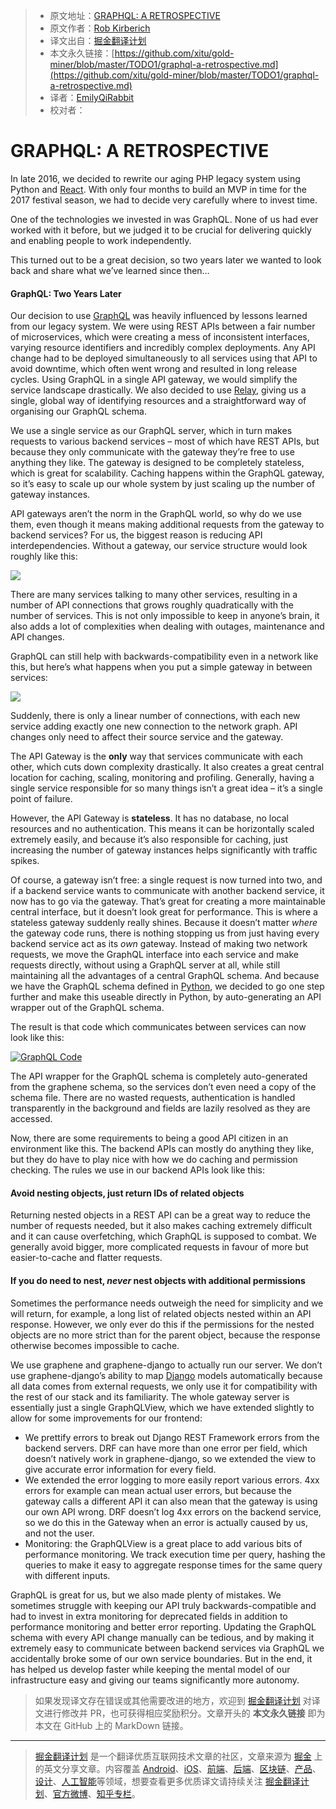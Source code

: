 > * 原文地址：[GRAPHQL: A RETROSPECTIVE](https://verve.co/engineering/graphql-a-retrospective/?utm_source=wanqu.co&utm_campaign=Wanqu+Daily&utm_medium=website)
> * 原文作者：[Rob Kirberich](https://kirberich.uk/)
> * 译文出自：[掘金翻译计划](https://github.com/xitu/gold-miner)
> * 本文永久链接：[https://github.com/xitu/gold-miner/blob/master/TODO1/graphql-a-retrospective.md](https://github.com/xitu/gold-miner/blob/master/TODO1/graphql-a-retrospective.md)
> * 译者：[EmilyQiRabbit](https://github.com/EmilyQiRabbit)
> * 校对者：

# GRAPHQL: A RETROSPECTIVE

In late 2016, we decided to rewrite our aging PHP legacy system using Python and [React](https://reactjs.org/). With only four months to build an MVP in time for the 2017 festival season, we had to decide very carefully where to invest time.

One of the technologies we invested in was GraphQL. None of us had ever worked with it before, but we judged it to be crucial for delivering quickly and enabling people to work independently.

This turned out to be a great decision, so two years later we wanted to look back and share what we’ve learned since then…

#### GraphQL: Two Years Later

Our decision to use [GraphQL](https://graphql.org/) was heavily influenced by lessons learned from our legacy system. We were using REST APIs between a fair number of microservices, which were creating a mess of inconsistent interfaces, varying resource identifiers and incredibly complex deployments. Any API change had to be deployed simultaneously to all services using that API to avoid downtime, which often went wrong and resulted in long release cycles. Using GraphQL in a single API gateway, we would simplify the service landscape drastically. We also decided to use [Relay](https://facebook.github.io/relay/), giving us a single, global way of identifying resources and a straightforward way of organising our GraphQL schema.

We use a single service as our GraphQL server, which in turn makes requests to various backend services – most of which have REST APIs, but because they only communicate with the gateway they’re free to use anything they like. The gateway is designed to be completely stateless, which is great for scalability. Caching happens within the GraphQL gateway, so it’s easy to scale up our whole system by just scaling up the number of gateway instances.

API gateways aren’t the norm in the GraphQL world, so why do we use them, even though it means making additional requests from the gateway to backend services? For us, the biggest reason is reducing API interdependencies. Without a gateway, our service structure would look roughly like this:

[![](https://verve.co/wp-content/uploads/2018/11/Verve_GraphQL_Diagram_1_a-2000x2000.jpg)](https://verve.co/wp-content/uploads/2018/11/Verve_GraphQL_Diagram_1_a.jpg)

There are many services talking to many other services, resulting in a number of API connections that grows roughly quadratically with the number of services. This is not only impossible to keep in anyone’s brain, it also adds a lot of complexities when dealing with outages, maintenance and API changes.

GraphQL can still help with backwards-compatibility even in a network like this, but here’s what happens when you put a simple gateway in between services:

[![](https://verve.co/wp-content/uploads/2018/11/Verve_GraphQL_Diagram_2-2000x2000.jpg)](https://verve.co/wp-content/uploads/2018/11/Verve_GraphQL_Diagram_2.jpg)

Suddenly, there is only a linear number of connections, with each new service adding exactly one new connection to the network graph. API changes only need to affect their source service and the gateway.

The API Gateway is the **only** way that services communicate with each other, which cuts down complexity drastically. It also creates a great central location for caching, scaling, monitoring and profiling. Generally, having a single service responsible for so many things isn’t a great idea – it’s a single point of failure.

However, the API Gateway is **stateless**. It has no database, no local resources and no authentication. This means it can be horizontally scaled extremely easily, and because it’s also responsible for caching, just increasing the number of gateway instances helps significantly with traffic spikes.

Of course, a gateway isn’t free: a single request is now turned into two, and if a backend service wants to communicate with another backend service, it now has to go via the gateway. That’s great for creating a more maintainable central interface, but it doesn’t look great for performance. This is where a stateless gateway suddenly really shines. Because it doesn’t matter _where_ the gateway code runs, there is nothing stopping us from just having every backend service act as its _own_ gateway. Instead of making two network requests, we move the GraphQL interface into each service and make requests directly, without using a GraphQL server at all, while still maintaining all the advantages of a central GraphQL schema. And because we have the GraphQL schema defined in [Python](https://www.python.org/), we decided to go one step further and make this useable directly in Python, by auto-generating an API wrapper out of the GraphQL schema.

The result is that code which communicates between services can now look like this:

[![GraphQL Code](https://verve.co/wp-content/uploads/2018/11/Verve_GraphQL_Code_3.png)](https://verve.co/wp-content/uploads/2018/11/Verve_GraphQL_Code_3.png)

The API wrapper for the GraphQL schema is completely auto-generated from the graphene schema, so the services don’t even need a copy of the schema file. There are no wasted requests, authentication is handled transparently in the background and fields are lazily resolved as they are accessed.

Now, there are some requirements to being a good API citizen in an environment like this. The backend APIs can mostly do anything they like, but they do have to play nice with how we do caching and permission checking. The rules we use in our backend APIs look like this:

#### **Avoid nesting objects, just return IDs of related objects**

Returning nested objects in a REST API can be a great way to reduce the number of requests needed, but it also makes caching extremely difficult and it can cause overfetching, which GraphQL is supposed to combat. We generally avoid bigger, more complicated requests in favour of more but easier-to-cache and flatter requests.

#### If you do need to nest, *never* nest objects with additional permissions

Sometimes the performance needs outweigh the need for simplicity and we will return, for example, a long list of related objects nested within an API response. However, we only ever do this if the permissions for the nested objects are no more strict than for the parent object, because the response otherwise becomes impossible to cache.

We use graphene and graphene-django to actually run our server. We don’t use graphene-django’s ability to map [Django](https://www.djangoproject.com/) models automatically because all data comes from external requests, we only use it for compatibility with the rest of our stack and its familiarity. The whole gateway server is essentially just a single GraphQLView, which we have extended slightly to allow for some improvements for our frontend:

*   We prettify errors to break out Django REST Framework errors from the backend servers. DRF can have more than one error per field, which doesn’t natively work in graphene-django, so we extended the view to give accurate error information for every field.
*   We extended the error logging to more easily report various errors. 4xx errors for example can mean actual user errors, but because the gateway calls a different API it can also mean that the gateway is using our own API wrong. DRF doesn’t log 4xx errors on the backend service, so we do this in the Gateway when an error is actually caused by us, and not the user.
*   Monitoring: the GraphQLView is a great place to add various bits of performance monitoring. We track execution time per query, hashing the queries to make it easy to aggregate response times for the same query with different inputs.

GraphQL is great for us, but we also made plenty of mistakes. We sometimes struggle with keeping our API truly backwards-compatible and had to invest in extra monitoring for deprecated fields in addition to performance monitoring and better error reporting. Updating the GraphQL schema with every API change manually can be tedious, and by making it extremely easy to communicate between backend services via GraphQL we accidentally broke some of our own service boundaries. But in the end, it has helped us develop faster while keeping the mental model of our infrastructure easy and giving our teams significantly more autonomy.

> 如果发现译文存在错误或其他需要改进的地方，欢迎到 [掘金翻译计划](https://github.com/xitu/gold-miner) 对译文进行修改并 PR，也可获得相应奖励积分。文章开头的 **本文永久链接** 即为本文在 GitHub 上的 MarkDown 链接。


---

> [掘金翻译计划](https://github.com/xitu/gold-miner) 是一个翻译优质互联网技术文章的社区，文章来源为 [掘金](https://juejin.im) 上的英文分享文章。内容覆盖 [Android](https://github.com/xitu/gold-miner#android)、[iOS](https://github.com/xitu/gold-miner#ios)、[前端](https://github.com/xitu/gold-miner#前端)、[后端](https://github.com/xitu/gold-miner#后端)、[区块链](https://github.com/xitu/gold-miner#区块链)、[产品](https://github.com/xitu/gold-miner#产品)、[设计](https://github.com/xitu/gold-miner#设计)、[人工智能](https://github.com/xitu/gold-miner#人工智能)等领域，想要查看更多优质译文请持续关注 [掘金翻译计划](https://github.com/xitu/gold-miner)、[官方微博](http://weibo.com/juejinfanyi)、[知乎专栏](https://zhuanlan.zhihu.com/juejinfanyi)。
